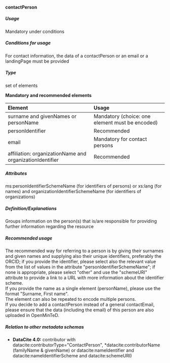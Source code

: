 #### contactPerson

##### Usage

Mandatory under conditions

##### Conditions for usage

For contact information, the data of a contactPerson or an email or a landingPage must be provided

##### Type

set of elements

**Mandatory and recommended elements**

| Element | Usage |
| :--- | :--- |
| surname and givenNames or personName | Mandatory \(choice: one element must be encoded\) |
| personIdentifier | Recommended |
| email | Mandatory for contact persons |
| affiliation: organizationName and organizationIdentifier | Recommended |

##### Attributes

ms:personIdentifierSchemeName \(for identifiers of persons\) or xs:lang \(for names\) and organizationIdentifierSchemeName \(for identifiers of organizations\)

##### Definition/Explanations

Groups information on the person\(s\) that is/are responsible for providing further information regarding the resource

##### Recommended usage

The recommended way for referring to a person is by giving their surnames and given names and supplying also their unique identifiers, preferably the ORCID; if you provide the identifier, please select also the relevant value from the list of values in the attribute "personIdentifierSchemeName"; if none is appropriate, please select "other" and use the "schemeURI" attribute to provide a link to a URL with more information about the identifier scheme.  
If you provide the name as a single element \(personName\), please use the format "Surname, First name".  
The element can also be repeated to encode multiple persons.  
If you decide to add a contactPerson instead of a general contactEmail, please ensure that the data \(including the email\) of this person are also uploaded in OpenMinTeD.

##### Relation to other metadata schemas

* **DataCite 4.0:** contributor with datacite:contributorType="ContactPerson", \*datacite:contributorName \(familyName & givenName\) or datacite:nameIdentifier and datacite:nameIdentifierScheme and datacite:schemeURI\)



